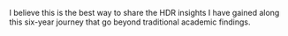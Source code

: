 

I believe this is the best way to share the HDR insights I have gained along this six-year journey that go beyond traditional academic findings.
